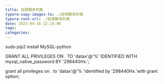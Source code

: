 ```yaml
---
title: 启停脚本列表
typora-copy-images-to: ./启停脚本列表
typora-root-url: ./启停脚本列表
date: 2023-04-16 22:15:06
tags:
categories:
---
```


<!--more-->

sudo pip2 install MySQL-python



GRANT ALL PRIVILEGES ON *.* TO 'datax'@'%' IDENTIFIED WITH mysql_native_password BY '298440Hx.';

grant all privileges on *.* to 'datax'@'% 'identified by '298440Hx.'with grant option;
